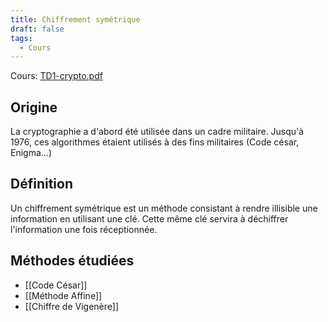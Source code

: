 ```yaml
---
title: Chiffrement symétrique
draft: false
tags:
  - Cours
---
```

Cours: [TD1-crypto.pdf](TD1-crypto.pdf)
## Origine

La cryptographie a d'abord été utilisée dans un cadre militaire. Jusqu'à 1976, ces algorithmes étaient utilisés à des fins militaires (Code césar, Enigma...)

## Définition

Un chiffrement symétrique est un méthode consistant à rendre illisible une information en utilisant une clé. Cette même clé servira à déchiffrer l'information une fois réceptionnée.
## Méthodes étudiées

- [[Code César]]
- [[Méthode Affine]]
- [[Chiffre de Vigenère]]